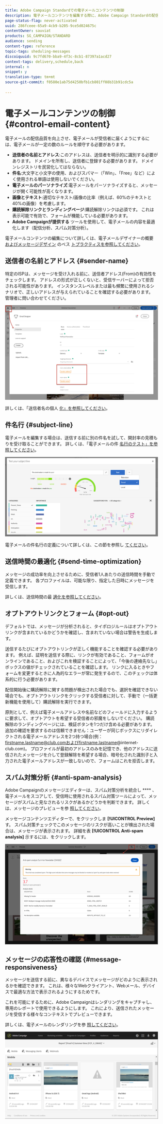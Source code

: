 ```yaml
---
title: Adobe Campaign Standardでの電子メールコンテンツの制御
description: 電子メールコンテンツを編集する際に、Adobe Campaign Standardの配信品質を向上させる方法を説明します。
page-status-flag: never-activated
uuid: 286fceee-65a9-4cb9-b205-9ce5d024675c
contentOwner: sauviat
products: SG_CAMPAIGN/STANDARD
audience: sending
content-type: reference
topic-tags: sheduling-messages
discoiquuid: 9c7fd670-bba9-4f3c-8cb1-87397a1acd27
context-tags: delivery,schedule,back
internal: n
snippet: y
translation-type: tm+mt
source-git-commit: f0580e1ab75d4250bfb1cb801ff08b31b91cdc5a

---
```



# 電子メールコンテンツの制御{#control-email-content}

電子メールの配信品質を向上させ、電子メールが受信者に届くようにするには、電子メールが一定の数のルールを順守する必要があります。

* **送信者の名前とアドレス**:このアドレスは、送信者を明示的に識別する必要があります。 ドメインを所有し、送信者に登録する必要があります。 ドメインレジストリを民営化してはならない。
* **件名**:大文字と小文字の使用、およびスパマー（「Win」、「Free」など）によく使用される単語は使用しないでください。
* **電子メールのパーソナライズ**:電子メールをパーソナライズすると、メッセージが開く可能性が高くなります。
* **画像とテキスト**:適切なテキスト/画像の比率（例えば、60%のテキストと40%の画像）を考慮します。
* **購読解除リンクとランディングページ**:購読解除リンクは必須です。 これは表示可能で有効で、フォームが機能している必要があります。
* **Adobe Campaignが提供する** ツールを使用して、電子メールの内容を最適化します（配信分析、スパム対策分析）。

電子メールコンテンツの編集について詳しくは、電子メールデザイナーの概要 [およびメッセージデザイン](../../designing/using/designing-content-in-adobe-campaign.md) のベス [トプラクティスを参照してください](../../designing/using/overview.md#content-design-best-practices)。

## 送信者の名前とアドレス {#sender-name}

特定のISPは、メッセージを受け入れる前に、送信者アドレス(From)の有効性をチェックします。 アドレスの形式が正しくないと、受信サーバーによって拒否される可能性があります。 インスタンスレベルまたは最も頻繁に使用されるシナリオで、正しいアドレスが与えられていることを確認する必要があります。 管理者に問い合わせてください。

![](assets/delivery_content_edition16.png)

詳しくは、「送信者名の個人 [化」を参照してください](../../designing/using/personalization.md#personalizing-the-sender)。

## 件名行 {#subject-line}

電子メールを編集する場合は、送信する前に別の件名を試して、開封率の見積もりを受け取ることができます。 詳しくは、「電子メールの件 [名行のテスト」を参照してください](../../sending/using/testing-subject-line-email.md)。

![](assets/predictive_subject_line_example.png)

電子メールの件名行の定義について詳しくは、この節を参照し [てください](../../designing/using/subject-line.md)。

## 送信時間の最適化 {#send-time-optimization}

メッセージの成功率を向上させるために、受信者1人あたりの送信時間を手動で定義できます。 各プロファイルは、可能な限り、指定した日時にメッセージを受信します。

詳しくは、送信時間の最 [適化を参照してください](../../sending/using/optimizing-the-sending-time.md)。

## オプトアウトリンクとフォーム {#opt-out}

デフォルトでは、メッセージが分析されると、タイポロジルールはオプトアウトリンクが含まれているかどうかを確認し、含まれていない場合は警告を生成します。

送信するたびにオプトアウトリンクが正しく機能することを確認する必要があります。 例えば、証明を送信する際に、リンクが有効であること、フォームがオンラインであること、およびこれを検証することによって、「今後の連絡先なし」ボックスの値がチェックされていることを確認します。 リンクに入るときやフォームを変更するときに人為的なエラーが常に発生するので、このチェックは体系的に行う必要があります。

配信開始後に購読解除に関する問題が検出された場合でも、選択を確認できない場合でも、オプトアウトリンクをクリックする受信者に対して、手動で（一括更新機能を使用して）購読解除を実行できます。

原則として、例えば電子メールアドレスや名前などのフィールドに入力するように要求して、オプトアウトを希望する受信者の邪魔をしないでください。 購読解除のランディングページには、検証ボタンを1つだけ含める必要があります。 追加の確認を要求するのは信頼できません：ユーザーが同じボックスにリダイレクトされる電子メールアドレスを2つ持つ場合(例：firstname.lastname@club.comおよびfirstname.lastname@internet-club.com)。 プロファイルが最初のアドレスのみを記憶でき、他のアドレスに送信されたメッセージを介して登録解除を希望する場合、暗号化された識別子と入力された電子メールアドレスが一致しないので、フォームはこれを拒否します。

## スパム対策分析 {#anti-spam-analysis}

Adobe Campaignのメッセージエディターは、スパム対策分析を統合し **** 、電子メールをスコアして、受信時に使用されるスパム対策ツールによって、メッセージがスパムと見なされるリスクがあるかどうかを判断できます。 詳しくは、メッセージのプレビューを参 [照してください](../../sending/using/previewing-messages.md)。

メッセージコンテンツエディターで、をクリックしま **[!UICONTROL Preview]**&#x200B;す。 スパム対策チェックでこのメッセージのリスクが高いことが検出された場合は、メッセージが表示されます。 詳細を表 **[!UICONTROL Anti-spam analysis]** 示するには、をクリックします。

![](assets/sending_anti-spam_analysis.png)

## メッセージの応答性の確認 {#message-responsiveness}

メッセージを送信する前に、異なるデバイスでメッセージがどのように表示されるかを確認できます。 これは、様々なWebクライアント、Webメール、デバイスで最適な方法で表示されるようにするためです。

これを可能にするために、Adobe Campaignはレンダリングをキャプチャし、専用のレポートで使用できるようにします。 これにより、送信されたメッセージを受信する様々なコンテキストでプレビューできます。

詳しくは、電子メールのレンダリングを参 [照してください](../../sending/using/email-rendering.md)。

![](assets/inbox_rendering_report_3.png)
